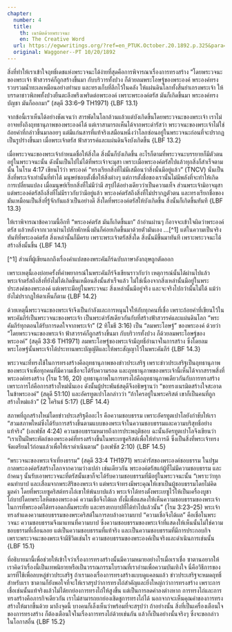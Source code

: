 ```yaml
---
chapter:
  number: 4
  title:
    th: เนรมิตด้วยพระวจนะ
    en: The Creative Word
  url: https://egwwritings.org/?ref=en_PTUK.October.20.1892.p.325&para=1524.713
  original: Waggoner--PT 10/20/1892
---
```


สิ่งที่ทำให้เราเข้าใจฤทธิ์เดชแห่งพระวจนะได้ง่ายที่สุดคือการพิจารณาเรื่องการทรงสร้าง “โดยพระวจนะของพระเจ้า ฟ้าสวรรค์ก็ถูกสร้างขึ้นมา กับบริวารทั้งปวง ก็ด้วยลมพระโอษฐ์ของพระองค์ พระองค์ทรงรวบรวมน้ำทะเลเหมือนอย่างทำนบ และทรงเก็บที่ลึกไว้ในคลัง ให้แผ่นดินโลกทั้งสิ้นยำเกรงพระเจ้า ให้บรรดาชาวพิภพทั้งปวงยืนตะลึงพรึงเพริดต่อพระองค์ เพราะพระองค์ตรัส มันก็เกิดขึ้นมา พระองค์ทรงบัญชา มันก็ออกมา” (สดุดี 33:6–9 TH1971) {LBF 13.1}

จากข้อนี้เราเห็นได้อย่างชัดเจนว่า สารพัดในโลกล้วนแล้วแต่บังเกิดขึ้นโดยพระวจนะของพระเจ้า เราไม่อาจหยั่งถึงฤทธานุภาพของพระองค์ได้ แต่เราสามารถเห็นได้จากพระดำรัสว่า พระวจนะของพระเจ้าไม่ใช่ถ้อยคำที่กล่าวขึ้นมาลอยๆ แต่มีแก่นสารที่แท้จริงเสมือนหนึ่งว่าโลกซ่อนอยู่ในพระวจนะก่อนที่จะปรากฏเป็นรูปร่างขึ้นมา เมื่อพระเจ้าตรัส ฟ้าสวรรค์และแผ่นดินจึงบังเกิดขึ้น {LBF 13.2}

เมื่อพระวจนะของพระเจ้ากำหนดชื่อให้สิ่งใด สิ่งนั้นก็บังเกิดขึ้น อะไรก็ตามที่พระวจนะบรรยายก็มีตัวตนอยู่ในพระวจนะนั้น ดังนั้นเป็นไปไม่ได้ที่พระเจ้าจะมุสา เพราะเมื่อพระองค์ตรัสไปแล้วทุกสิ่งก็สำเร็จตามนั้น ในโรม 4:17 เขียนไว้ว่า พระองค์ “ทรงเรียกสิ่งที่ไม่มีเสมือนว่าสิ่งนั้นมีอยู่แล้ว” (TNCV) นั่นเป็นสิ่งที่พระเจ้าเท่านั้นที่ทำได้ มนุษย์ชอบตั้งชื่อให้สิ่งต่างๆ แต่การตั้งชื่อของเรานั้นไม่มีพลังที่จะทำให้เกิดการเปลี่ยนแปลง เมื่อมนุษย์เรียกสิ่งที่ไม่มีว่ามี สรุปได้อย่างเดียวว่าเป็นความเท็จ ส่วนพระเจ้ามิอาจมุสา แต่พระองค์ตรัสถึงสิ่งที่ไม่มีราวกับว่ามีอยู่แล้ว พระองค์ตรัสถึงสิ่งที่ไม่ปรากฏตัวตน และทรงเรียกชื่อของมันเหมือนเป็นสิ่งที่รู้จักกันแล้วเป็นอย่างดี สิ่งใดที่พระองค์ตรัสให้บังเกิดขึ้น สิ่งนั้นก็เกิดขึ้นทันที {LBF 13.3}

ให้เราพิจารณาข้อความนี้อีกที “พระองค์ตรัส มันก็เกิดขึ้นมา” ถ้าอ่านผ่านๆ ก็อาจจะเข้าใจผิดว่าพระองค์ตรัส แล้วหลังจากเวลาผ่านไปสักพักหนึ่งมันก็ค่อยเกิดขึ้นมาด้วยตัวมันเอง …[^1] แต่ในความเป็นจริงทันทีที่พระองค์ตรัส สิ่งเหล่านั้นก็มีครบ เพราะพระเจ้าตรัสสิ่งใด สิ่งนั้นมีขึ้นมาทันที เพราะพระวจนะได้สร้างสิ่งนั้นขึ้น {LBF 14.1}

[^1] ส่วนที่ผู้เขียนถกถึงเรื่องคำแปลของพระคัมภีร์ฉบับภาษาอังกฤษถูกตัดออก

เพราะเหตุนี้เองบ่อยครั้งที่คำพยากรณ์ในพระคัมภีร์จึงเขียนราวกับว่า เหตุการณ์นั้นได้ผ่านไปแล้ว พระเจ้าตรัสถึงสิ่งที่ยังไม่ได้เกิดขึ้นเหมือนสิ่งนั้นสำเร็จแล้ว ไม่ใช่เนื่องจากสิ่งเหล่านั้นมีอยู่ในพระประสงค์ของพระองค์ แต่เพราะมีอยู่ในพระวจนะ สิ่งเหล่านั้นมีอยู่จริง และจะจริงไปกว่านั้นไม่ได้ แม้ว่ายังไม่ปรากฏให้ตาเห็นก็ตาม {LBF 14.2}

ด้วยเหตุนี้พระวจนะของพระเจ้าจึงเป็นกำลังและการหนุนใจให้กับทุกคนที่เชื่อ เพราะถ้อยคำที่เขียนไว้ในพระคัมภีร์เป็นพระวจนะของพระเจ้า เป็นพระดำรัสเดียวกันกับที่สร้างฟ้าสวรรค์และแผ่นดินโลก “พระคัมภีร์ทุกตอนได้รับการดลใจจากพระเจ้า” (2 ทิโมธี 3:16) เป็น “ลมพระโอษฐ์” ของพระองค์ ด้วยว่า “โดยพระวจนะของพระเจ้า ฟ้าสวรรค์ก็ถูกสร้างขึ้นมา กับบริวารทั้งปวง ก็ด้วยลมพระโอษฐ์ของพระองค์” (สดุดี 33:6 TH1971) ลมพระโอษฐ์ของพระเจ้ามีฤทธิ์อำนาจในการสร้าง ซึ่งโดยลมพระโอษฐ์นั้นพระเจ้าได้ประทานพระบัญญัติและให้พระสัญญาไว้ในพระคัมภีร์ {LBF 14.3}

พระวจนะที่ทรงใช้ในการทรงสร้างคือฤทธานุภาพของข่าวประเสริฐ เพราะข่าวประเสริฐเป็นฤทธานุภาพของพระเจ้าเพื่อทุกคนที่มีความเชื่อจะได้รับความรอด และฤทธานุภาพของพระเจ้านี้เห็นได้จากสรรพสิ่งที่พระองค์ทรงสร้าง (โรม 1:16, 20) ฤทธานุภาพในการทรงไถ่คือฤทธานุภาพเดียวกันกับการทรงสร้าง เพราะการไถ่คือการสร้างใหม่นั่นเอง ดังนั้นผู้ประพันธ์สดุดีจึงอธิษฐานว่า “ขอทรงเนรมิตสร้างใจสะอาดในข้าพระองค์” (สดุดี 51:10) และอัครทูตเปาโลกล่าวว่า “ถ้าใครอยู่ในพระคริสต์ เขาก็เป็นคนที่ถูกสร้างใหม่แล้ว” (2 โครินธ์ 5:17) {LBF 14.4}

สภาพที่ถูกสร้างใหม่โดยข่าวประเสริฐคืออะไร คือความชอบธรรม เพราะอัครทูตเปาโลยังกำชับให้เรา “สวมสภาพใหม่ซึ่งได้รับการสร้างขึ้นตามแบบของพระเจ้าในความชอบธรรมและความบริสุทธิ์อย่างแท้จริง” (เอเฟซัส 4:24) ความชอบธรรมหมายถึงการประพฤติชอบ ฉะนั้นอัครทูตเปาโลจึงเขียนว่า “เราเป็นฝีพระหัตถ์ของพระองค์ที่ทรงสร้างขึ้นในพระเยซูคริสต์เพื่อให้ทำการดี ซึ่งเป็นสิ่งที่พระเจ้าทรงจัดเตรียมไว้ก่อนแล้วเพื่อให้เราดำเนินตาม” (เอเฟซัส 2:10) {LBF 14.5}

“พระวจนะของพระเจ้าเที่ยงธรรม” (สดุดี 33:4 TH1971) พระดำรัสของพระองค์ชอบธรรม ในปฐมกาลพระองค์ตรัสสร้างโลกจากความว่างเปล่า เช่นเดียวกัน พระองค์ตรัสแก่ผู้ที่ไม่มีความชอบธรรม และถ้าคนๆ นั้นรับเอาพระวจนะที่ตรัสนั้นเขาก็จะได้รับความชอบธรรมที่มีอยู่ในพระวจนะนั้น “เพราะว่าทุกคนทำบาป และเสื่อมจากพระสิริของพระเจ้า แต่พระเจ้าทรงมีพระคุณให้เขาเป็นผู้ชอบธรรมโดยไม่คิดมูลค่า โดยที่พระเยซูคริสต์ทรงไถ่เขาให้พ้นบาปแล้ว พระเจ้าได้ทรงตั้งพระเยซูไว้ให้เป็นเครื่องบูชาไถ่บาปโดยพระโลหิตของพระองค์ ความเชื่อจึงได้ผล ทั้งนี้เพื่อแสดงให้เห็นความชอบธรรมของพระเจ้า ในการที่พระองค์ได้ทรงอดกลั้นพระทัย และทรงยกบาปที่ได้ทำไปแล้วนั้น” (โรม 3:23–25) พระเจ้าทรงสำแดงความชอบธรรมของพระคริสต์ในการลบล้างความบาป “ความเชื่อจึงได้ผล” คือเชื่อในพระวจนะ ความชอบธรรมจึงมาแทนที่ความบาป ซึ่งความชอบธรรมของพระเจ้าที่แสดงให้เห็นนั้นไม่ใช่ความชอบธรรมที่เลื่อนลอย แต่เป็นความชอบธรรมที่แท้จริง และเป็นความชอบธรรมที่มีการประกอบกิจ เพราะพระวจนะของพระเจ้ามีชีวิตเช่นไร ความชอบธรรมของพระองค์เป็นจริงและดำเนินการเช่นนั้น<!--The two sentences following the scripture reference (Romans 3:23–25) are adapted to best fit my understanding of the author's intended message. The KJV uses the word "declare" which the author then goes on to say means "speak" unfortunately none of the 5 Thai versions have the word declare here, but instead use a word meaning "to show".--> {LBF 15.1}

ที่อธิบายมานี้เพื่อช่วยให้เข้าใจว่าเรื่องการทรงสร้างนั้นมีความหมายอย่างไรเมื่อเราเชื่อ ซาตานอยากให้เราคิดว่าเรื่องนี้เป็นเทพนิยายหรือเป็นวรรณกรรมโบราณที่เราอ่านเพื่อความบันเทิงใจ นี่คือวิธีการของมารที่ใช้เพื่อลบหลู่ข่าวประเสริฐ ถ้าเรามองเรื่องการทรงสร้างแบบดูแคลนแล้ว ข่าวประเสริฐจะหมดฤทธิ์สำหรับเรา ซาตานก็ยังพอใจที่จะให้เราสรุปว่าการทรงไถ่สำคัญและยิ่งใหญ่กว่าการทรงสร้าง เพราะการเชื่อเช่นนั้นแท้จริงแล้วไม่ได้ยกย่องการทรงไถ่ให้สูงขึ้น แต่เป็นการลดค่าลงต่างหาก การทรงไถ่และการทรงสร้างคือภารกิจเดียวกัน เราไม่สามารถยกย่องเชิดชูการทรงไถ่ได้ นอกจากจะเห็นคุณค่าของการทรงสร้างให้มากขึ้นด้วย มาถึงจุดนี้ บางคนก็เล็งเห็นว่าพร้อมที่จะสรุปว่า ถ้าอย่างนั้น สิ่งที่เป็นเครื่องเตือนใจของการทรงสร้าง ก็ต้องเตือนใจในเรื่องการทรงไถ่ด้วยเช่นกัน แล้วก็เป็นอย่างนั้นจริงๆ ซึ่งจะขอกล่าวในโอกาสอื่น {LBF 15.2}
